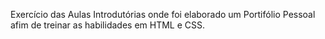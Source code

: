 Exercício das Aulas Introdutórias onde foi elaborado um Portifólio Pessoal afim de treinar as habilidades em HTML e CSS.
